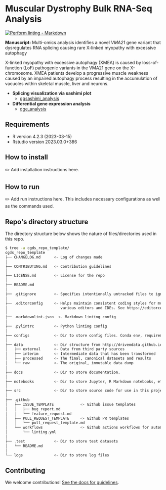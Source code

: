 # Muscular Dystrophy Bulk RNA-Seq Analysis

<!-- markdown-link-check-disable -->
[![Perform linting -
Markdown](https://github.com/uab-cgds-worthey/cgds_repo_template/actions/workflows/linting.yml/badge.svg)](https://github.com/uab-cgds-worthey/cgds_repo_template/actions/workflows/linting.yml)
<!-- markdown-link-check-enable -->

**Manuscript:** Multi-omics analysis identifies a novel *VMA21* gene variant that dysregulates RNA splicing causing rare X-linked myopathy with excessive autophagy

X-linked myopathy with excessive autophagy (XMEA) is caused by loss-of-function (LoF) pathogenic variants in the VMA21
gene on the X-chromosome. XMEA patients develop a progressive muscle weakness caused by an impaired autophagy process
resulting in the accumulation of vacuoles within skeletal muscle, liver and neurons.

* **Splicing visualization via sashimi plot**
  * [ggsashimi_analysis](./src/ggsashimi_analysis)
* **Differential gene expression analysis**
  * [dge_analysis](./src/dge_analysis)

## Requirements

- R version 4.2.3 (2023-03-15)
- Rstudio version 2023.03.0+386 

## How to install

:pencil2: Add installation instructions here.

## How to run

:pencil2: Add run instructions here. This includes necessary configurations as well as the commands used.

## Repo's directory structure

The directory structure below shows the nature of files/directories used in this repo.

```sh
$ tree -a cgds_repo_template/
cgds_repo_template
├── CHANGELOG.md      <- Log of changes made
│
├── CONTRIBUTING.md   <- Contribution guidelines
│
├── LICENSE.md        <- License for the repo
│
├── README.md
│
├── .gitignore        <- Specifies intentionally untracked files to ignore by git
│
├── .editorconfig     <- Helps maintain consistent coding styles for multiple users working on the same project across
│                        various editors and IDEs. See https://editorconfig.org/ for more info
│
├── .markdownlint.json  <- Markdown linting config
│
├── .pylintrc         <- Python linting config
│
├── configs           <- Dir to store config files. Conda env, requirements.txt, etc.
│
├── data              <- Dir structure from http://drivendata.github.io/cookiecutter-data-science. Please give it a read.
│   ├── external      <- Data from third party sources
│   ├── interim       <- Intermediate data that has been transformed
│   ├── processed     <- The final, canonical datasets and results
│   └── raw           <- The original, immutable data dump
│
├── docs              <- Dir to store documentation.
│
├── notebooks         <- Dir to store Jupyter, R Markdown notebooks, etc.
│
├── src               <- Dir to store source code for use in this project
│
├── .github
│   ├── ISSUE_TEMPLATE            <- Github issue templates
│   │   ├── bug_report.md
│   │   └── feature_request.md
│   ├── PULL_REQUEST_TEMPLATE     <- Github PR templates
│   │   └── pull_request_template.md
│   └── workflows                 <- Github actions workflows for automated processes (eg. linting, etc)
│       └── linting.yml
│
├── .test             <- Dir to store test datasets
│   └── README.md
│
└── logs              <- Dir to store log files

```

## Contributing

We welcome contributions! [See the docs for guidelines](./CONTRIBUTING.md).
